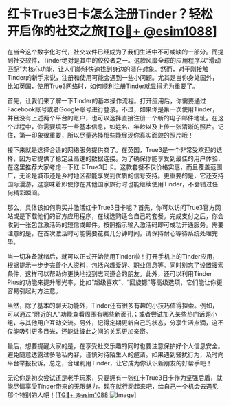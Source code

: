 # 红卡True3日卡怎么注册Tinder？轻松开启你的社交之旅[[TG💪+ @esim1088](https://t.me/s/esim1088)]

在当今这个数字化时代，社交软件已经成为了我们生活中不可或缺的一部分。而提到社交软件，Tinder绝对是其中的佼佼者之一。这款风靡全球的应用程序以“滑动匹配”为核心功能，让人们能够快速找到身边的潜在对象。然而，对于刚接触Tinder的新手来说，注册和使用可能会遇到一些小问题。尤其是当你身处国外，比如英国，使用True3网络时，如何顺利注册Tinder就显得尤为重要了。

首先，让我们来了解一下Tinder的基本操作流程。打开应用后，你需要通过Facebook账号或者Google账号进行登录。不过，如果你是第一次使用Tinder，并且没有上述两个平台的账户，也可以选择直接注册一个新的电子邮件地址。在这个过程中，你需要填写一些基本信息，如姓名、年龄以及上传一张清晰的照片。记住，第一印象很重要，所以尽量选择那些能展现你真实面貌的照片哦！

接下来就是选择合适的网络服务提供商了。在英国，True3是一个非常受欢迎的选择，因为它提供了稳定且高速的数据连接。为了确保你能享受到最佳的用户体验，在这里推荐大家考虑一下红卡True3日卡。这款套餐不仅价格实惠，而且覆盖范围广，无论是城市还是乡村地区都能享受到优质的信号支持。更重要的是，它还支持国际漫游，这意味着即使你在其他国家旅行时也能继续使用Tinder，不会错过任何精彩瞬间。

那么，具体该如何购买并激活红卡True3日卡呢？首先，你可以访问True3官方网站或是下载他们的官方应用程序，在线选购适合自己的套餐。完成支付之后，你会收到一张包含激活码的短信或邮件。按照指示输入激活码即可成功开通服务。需要注意的是，在首次激活时可能需要花费几分钟时间，请保持耐心等待系统处理完毕。

当一切准备就绪后，就可以正式开始使用Tinder啦！打开手机上的Tinder应用，根据提示一步步完善个人资料，包括兴趣爱好、职业信息等。同时别忘了设置搜索条件，这样可以帮助你更快地找到志同道合的朋友。此外，还可以利用Tinder Plus的功能来提升曝光率，比如“超级喜欢”、“回旋镖”等高级选项，它们能让你更容易引起对方注意。

当然，除了基本的聊天功能外，Tinder还有很多有趣的小技巧值得探索。例如，可以通过“附近的人”功能查看周围有哪些新面孔；或者尝试加入某些热门话题小组，与其他用户互动交流。另外，记得定期更新自己的状态，分享生活点滴，这不仅能吸引更多目光，还能让彼此之间的关系更加亲密。

最后，想要提醒大家的是，在享受社交乐趣的同时也要注意保护好个人信息安全。避免随意透露过多隐私内容，谨慎对待陌生人的邀请。如果遇到骚扰行为，及时向平台举报投诉。总之，合理利用Tinder，让它成为你认识新朋友的好帮手吧！

无论你是初次尝试还是老手玩家，只要拥有一张红卡True3日卡作为坚强后盾，就能尽情享受Tinder带来的无限魅力。现在就行动起来吧，给自己一个机会去遇见那个特别的人吧！[[TG💪+ @esim1088](https://t.me/s/esim1088) ![Image](https://i.postimg.cc/4NQfJmqS/Snipaste-2025-05-13-00-14-12.png)]